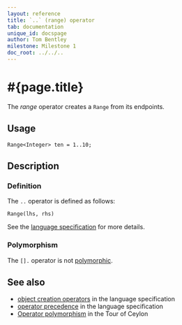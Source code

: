 ```yaml
---
layout: reference
title: `..` (range) operator
tab: documentation
unique_id: docspage
author: Tom Bentley
milestone: Milestone 1
doc_root: ../../..
---
```


# #{page.title}

The *range* operator creates a `Range` from its endpoints.

## Usage 

    Range<Integer> ten = 1..10;

## Description


### Definition

The `..` operator is defined as follows:

<!-- no-check -->
    Range(lhs, rhs)

See the [language specification](#{page.doc_root}/#{site.urls.spec_relative}#constructors) for 
more details.

### Polymorphism

The `[].` operator is not [polymorphic](#{page.doc_root}/reference/operator/operator-polymorphism). 

## See also

* [object creation operators](#{page.doc_root}/#{site.urls.spec_relative}#constructors) in the 
  language specification
* [operator precedence](#{page.doc_root}/#{site.urls.spec_relative}#operatorprecedence) in the 
  language specification
* [Operator polymorphism](#{page.doc_root}/tour/language-module/#operator_polymorphism) 
  in the Tour of Ceylon

